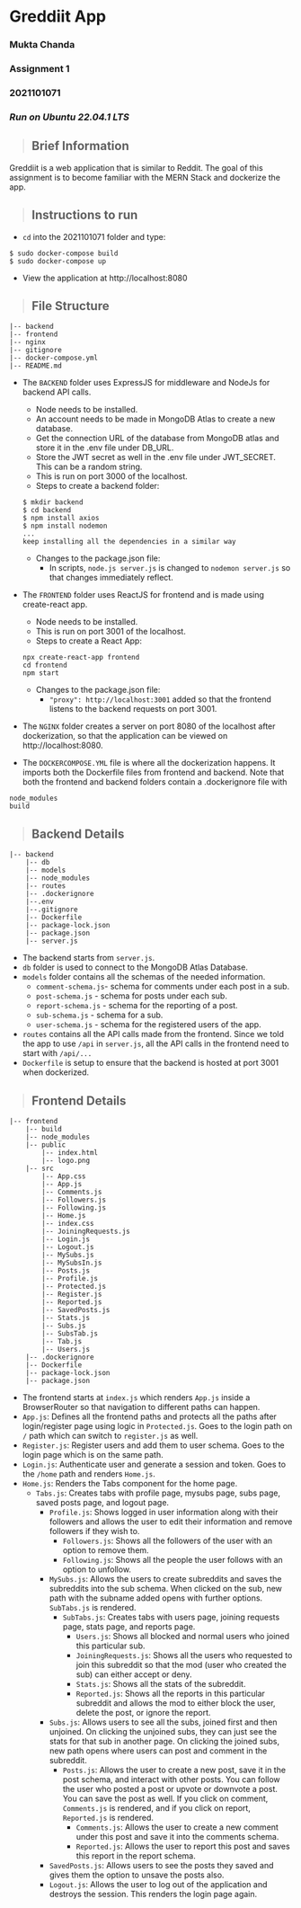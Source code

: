 # Greddiit App
### Mukta Chanda
### Assignment 1
### 2021101071

### *Run on Ubuntu 22.04.1 LTS*  

>## Brief Information
Greddiit is a web application that is similar to Reddit. The goal of this assignment is to become familiar with the MERN Stack and dockerize the app. 

>## Instructions to run
- `cd` into the 2021101071 folder and type:
```
$ sudo docker-compose build
$ sudo docker-compose up
``` 
- View the application at http://localhost:8080


>## File Structure
```
|-- backend  
|-- frontend  
|-- nginx  
|-- gitignore  
|-- docker-compose.yml  
|-- README.md
```

- The `BACKEND` folder uses ExpressJS for middleware and NodeJs for backend API calls.
    - Node needs to be installed.
    - An account needs to be made in MongoDB Atlas to create a new database.
    - Get the connection URL of the database from MongoDB atlas and store it in the .env file under DB_URL.
    - Store the JWT secret as well in the .env file under JWT_SECRET. This can be a random string.
    - This is run on port 3000 of the localhost.
    - Steps to create a backend folder:
    ```
    $ mkdir backend
    $ cd backend
    $ npm install axios
    $ npm install nodemon
    ...
    keep installing all the dependencies in a similar way
    ```
    - Changes to the package.json file:
        - In scripts, `node.js server.js` is changed to `nodemon server.js` so that changes immediately reflect.

- The `FRONTEND` folder uses ReactJS for frontend and is made using create-react app.
    - Node needs to be installed.
    - This is run on port 3001 of the localhost.
    - Steps to create a React App:
    ```
    npx create-react-app frontend
    cd frontend
    npm start
    ```
    - Changes to the package.json file:
        - `"proxy": http://localhost:3001` added so that the frontend listens to the backend requests on port 3001.
- The `NGINX` folder creates a server on port 8080 of the localhost after dockerization, so that the application can be viewed on http://localhost:8080.

- The `DOCKERCOMPOSE.YML` file is where all the dockerization happens. It imports both the Dockerfile files from frontend and backend. Note that both the frontend and backend folders contain a .dockerignore file with
```
node_modules
build
```

>## Backend Details
```
|-- backend
    |-- db
    |-- models
    |-- node_modules
    |-- routes
    |-- .dockerignore
    |--.env
    |--.gitignore
    |-- Dockerfile
    |-- package-lock.json
    |-- package.json
    |-- server.js
```
- The backend starts from `server.js`.
- `db` folder is used to connect to the MongoDB Atlas Database.
- `models` folder contains all the schemas of the needed information.
    - `comment-schema.js`- schema for comments under each post in a sub.
    - `post-schema.js` - schema for posts under each sub.
    - `report-schema.js` - schema for the reporting of a post.
    - `sub-schema.js` - schema for a sub.
    - `user-schema.js` - schema for the registered users of the app.
- `routes` contains all the API calls made from the frontend. Since we told the app to use `/api` in `server.js`, all the API calls in the frontend need to start with `/api/...`
- `Dockerfile` is setup to ensure that the backend is hosted at port 3001 when dockerized.  


>## Frontend Details
```
|-- frontend
    |-- build
    |-- node_modules
    |-- public
        |-- index.html
        |-- logo.png
    |-- src
        |-- App.css
        |-- App.js
        |-- Comments.js
        |-- Followers.js
        |-- Following.js
        |-- Home.js
        |-- index.css
        |-- JoiningRequests.js
        |-- Login.js
        |-- Logout.js
        |-- MySubs.js
        |-- MySubsIn.js
        |-- Posts.js
        |-- Profile.js
        |-- Protected.js
        |-- Register.js
        |-- Reported.js
        |-- SavedPosts.js
        |-- Stats.js
        |-- Subs.js
        |-- SubsTab.js
        |-- Tab.js
        |-- Users.js
    |-- .dockerignore
    |-- Dockerfile
    |-- package-lock.json
    |-- package.json
```
- The frontend starts at `index.js` which renders `App.js` inside a BrowserRouter so that navigation to different paths can happen.
- `App.js`: Defines all the frontend paths and protects all the paths after login/register page using logic in `Protected.js`. Goes to the login path on `/` path which can switch to `register.js` as well.
- `Register.js`: Register users and add them to user schema. Goes to the login page which is on the same path.
- `Login.js`: Authenticate user and generate a session and token. Goes to the `/home` path and renders `Home.js`.
- `Home.js`: Renders the Tabs component for the home page.
    - `Tabs.js`: Creates tabs with profile page, mysubs page, subs page, saved posts page, and logout page.
        - `Profile.js`: Shows logged in user information along with their followers and allows the user to edit their information and remove followers if they wish to.
            - `Followers.js`: Shows all the followers of the user with an option to remove them.
            - `Following.js`: Shows all the people the user follows with an option to unfollow.
        - `MySubs.js`: Allows the users to create subreddits and saves the subreddits into the sub schema. When clicked on the sub, new path with the subname added opens with further options. `SubTabs.js` is rendered.
            - `SubTabs.js`: Creates tabs with users page, joining requests page, stats page, and reports page.
                - `Users.js`: Shows all blocked and normal users who joined this particular sub.
                - `JoiningRequests.js`: Shows all the users who requested to join this subreddit so that the mod (user who created the sub) can either accept or deny.
                - `Stats.js`: Shows all the stats of the subreddit.
                - `Reported.js`: Shows all the reports in this particular subreddit and allows the mod to either block the user, delete the post, or ignore the report.
        - `Subs.js`: Allows users to see all the subs, joined first and then unjoined. On clicking the unjoined subs, they can just see the stats for that sub in another page. On clicking the joined subs, new path opens where users can post and comment in the subreddit.
            - `Posts.js`: Allows the user to create a new post, save it in the post schema, and interact with other posts. You can follow the user who posted a post or upvote or downvote a post. You can save the post as well. If you click on comment, `Comments.js` is rendered, and if you click on report, `Reported.js` is rendered.
                - `Comments.js`: Allows the user to create a new comment under this post and save it into the comments schema.
                - `Reported.js`: Allows the user to report this post and saves this report in the report schema.
        - `SavedPosts.js`: Allows users to see the posts they saved and gives them the option to unsave the posts also.
        - `Logout.js`: Allows the user to log out of the application and destroys the session. This renders the login page again.
